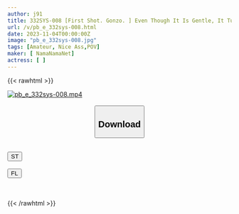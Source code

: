 ```yaml
---
author: j91
title: 332SYS-008 [First Shot. Gonzo. ] Even Though It Is Gentle, It Turns On Quickly With Just A Slight Touch. A 21-Year-Old Who Loves Being Pounded And Cumming From Behind. [Girls Who Are Ok With Appearing In AV As Long As They Have A Mask. ]
url: /v/pb_e_332sys-008.html
date: 2023-11-04T00:00:00Z
image: "pb_e_332sys-008.jpg"
tags: [Amateur, Nice Ass,POV]
maker: [ NamaNamaNet]
actress: [ ]
---
```



{{< rawhtml >}}

<div class="video" data-videoid="4BdxeQzLRkIdde">
    <a href="javascript:;">
        <img src="https://my.j91.asia/v/pb_e_332sys-008.jpg" width="WIDTH" height="HEIGHT" alt="pb_e_332sys-008.mp4" loading="lazy">
    </a>
</div>

<script type="text/javascript" src="https://j91.asia/asset/on-demand-st.js"></script>

<br>
  <link rel="stylesheet" href="https://j91.asia/asset/bs5.css">
  
  <center>
  <button class="btn btn-primary" type="button" data-bs-toggle="collapse" data-bs-target=".multi-collapse" aria-expanded="false" aria-controls="multiCollapseExample1 multiCollapseExample2"><h2>Download</h2></button></center>
</p>
<div class="row">
  <div class="col">
    <div class="collapse multi-collapse" id="multiCollapseExample1">
      <div class="card card-body">
	      	      <br>
<div class="buttons">  
<a href="https://streamtape.to/v/4BdxeQzLRkIdde" target="_blank"><button class="btn-hover color-3"><i class="fa fa-download"></i> ST</button></a></div>
    </div>
  </div>
</div>
  <div class="col">
    <div class="collapse multi-collapse" id="multiCollapseExample2">
      <div class="card card-body">
	      <br>
<div class="buttons">
    <a href="https://filelions.online/f/xcpua1onad49" target="_blank"><button class="btn-hover color-9"><i class="fa fa-download"></i> FL</button></a></div>
<br><br>
      </div>
    </div>
  </div>
</div>

{{< /rawhtml >}}